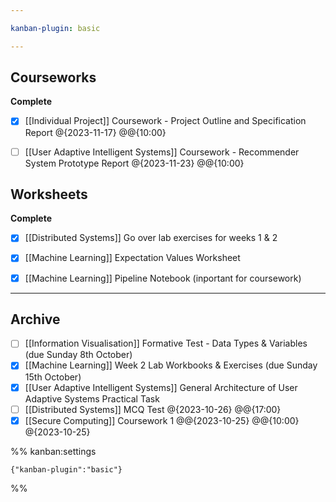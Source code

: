 ```yaml
---

kanban-plugin: basic

---
```


## Courseworks

**Complete**
- [x] [[Individual Project]] Coursework - Project Outline and Specification Report @{2023-11-17} @@{10:00}
- [ ] [[User Adaptive Intelligent Systems]] Coursework - Recommender System Prototype Report @{2023-11-23} @@{10:00}


## Worksheets

**Complete**
- [x] [[Distributed Systems]] Go over lab exercises for weeks 1 & 2
- [x] [[Machine Learning]] Expectation Values Worksheet
- [x] [[Machine Learning]] Pipeline Notebook (inportant for coursework)


***

## Archive

- [ ] [[Information Visualisation]] Formative Test - Data Types & Variables (due Sunday 8th October)
- [x] [[Machine Learning]] Week 2 Lab Workbooks & Exercises (due Sunday 15th October)
- [x] [[User Adaptive Intelligent Systems]] General Architecture of User Adaptive Systems Practical Task
- [ ] [[Distributed Systems]] MCQ Test @{2023-10-26} @@{17:00}
- [x] [[Secure Computing]] Coursework 1 @@{2023-10-25} @@{10:00} @{2023-10-25}

%% kanban:settings
```
{"kanban-plugin":"basic"}
```
%%